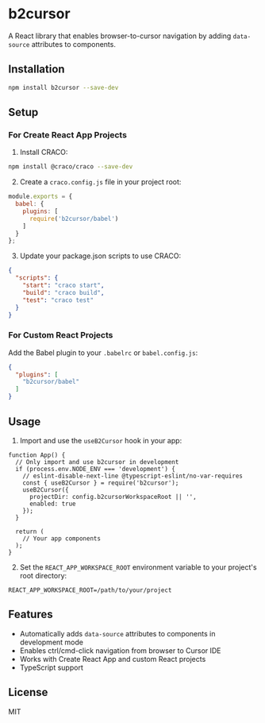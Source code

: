 # b2cursor

A React library that enables browser-to-cursor navigation by adding `data-source` attributes to components.

## Installation

```bash
npm install b2cursor --save-dev
```

## Setup

### For Create React App Projects

1. Install CRACO:
```bash
npm install @craco/craco --save-dev
```

2. Create a `craco.config.js` file in your project root:
```javascript
module.exports = {
  babel: {
    plugins: [
      require('b2cursor/babel')
    ]
  }
};
```

3. Update your package.json scripts to use CRACO:
```json
{
  "scripts": {
    "start": "craco start",
    "build": "craco build",
    "test": "craco test"
  }
}
```

### For Custom React Projects

Add the Babel plugin to your `.babelrc` or `babel.config.js`:
```json
{
  "plugins": [
    "b2cursor/babel"
  ]
}
```

## Usage

1. Import and use the `useB2Cursor` hook in your app:

```tsx
function App() {
  // Only import and use b2cursor in development
  if (process.env.NODE_ENV === 'development') {
    // eslint-disable-next-line @typescript-eslint/no-var-requires
    const { useB2Cursor } = require('b2cursor');
    useB2Cursor({ 
      projectDir: config.b2cursorWorkspaceRoot || '',
      enabled: true
    });
  }

  return (
    // Your app components
  );
}
```

2. Set the `REACT_APP_WORKSPACE_ROOT` environment variable to your project's root directory:

```env
REACT_APP_WORKSPACE_ROOT=/path/to/your/project
```

## Features

- Automatically adds `data-source` attributes to components in development mode
- Enables ctrl/cmd-click navigation from browser to Cursor IDE
- Works with Create React App and custom React projects
- TypeScript support

## License

MIT 